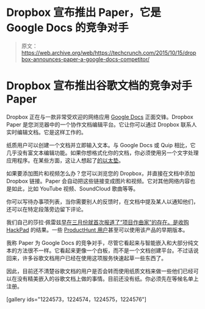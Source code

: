 # Dropbox 宣布推出 Paper，它是 Google Docs 的竞争对手

> 原文：<https://web.archive.org/web/https://techcrunch.com/2015/10/15/dropbox-announces-paper-a-google-docs-competitor/>

# Dropbox 宣布推出谷歌文档的竞争对手 Paper

Dropbox 正在与一款非常受欢迎的网络应用 [Google Docs](https://web.archive.org/web/20230326025648/https://docs.google.com/) 正面交锋。Dropbox Paper 是您浏览器中的一个协作文档编辑平台。它让你可以通过 Dropbox 联系人实时编辑文档。它是这样工作的。

纸质用户可以创建一个文档并立即输入文本。与 Google Docs 或 Quip 相比，它几乎没有富文本编辑功能。如果你想格式化你的文档，你必须使用另一个文字处理应用程序。在某些方面，这让人想起了[的以太垫](https://web.archive.org/web/20230326025648/https://en.wikipedia.org/wiki/Etherpad)。

如果要添加图片和视频怎么办？您可以浏览您的 Dropbox，并直接在文档中添加 Dropbox 链接。Paper 会自动把这些链接变成图片和视频。它对其他网络内容也是如此，比如 YouTube 视频、SoundCloud 歌曲等等。

你可以写待办事项列表，当你需要别人的反馈时，在文档中提及某人以通知他们，还可以在特定段落旁边留下评论。

我们自己的莎拉·佩雷兹[早在三月份就首次报道了“项目作曲家”的存在。是收购](https://web.archive.org/web/20230326025648/https://techcrunch.com/2015/04/03/dropbox-is-testing-an-online-note-taking-service-with-project-composer/) [HackPad](https://web.archive.org/web/20230326025648/https://techcrunch.com/2014/04/17/dropbox-acquires-cloud-photos-startup-loom-service-to-be-shut-down-as-users-transferred-to-carousel/) 的结果。一些 [ProductHunt 用户](https://web.archive.org/web/20230326025648/https://www.producthunt.com/tech/composer)甚至可以使用该产品的早期版本。

我称 Paper 为 Google Docs 的竞争对手，尽管它看起来与智能嵌入和大部分纯文本的方法很不一样。它看起来更像一个白板，而不是一个文档创建平台。不过话说回来，许多谷歌文档用户已经在使用这项服务快速起草一些东西了。

因此，目前还不清楚谷歌文档的用户是否会转而使用纸质文档来做一些他们已经可以在没有精美嵌入的谷歌文档上做的事情。目前还没有纸。你必须先在等候名单上注册。

[gallery ids="1224573，1224574，1224575，1224576"]